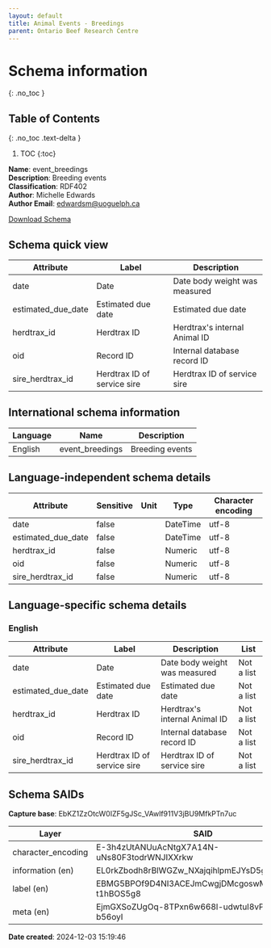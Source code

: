 ```yaml
---
layout: default  
title: Animal Events - Breedings
parent: Ontario Beef Research Centre 
---
```


# Schema information
{: .no_toc }

## Table of Contents
{: .no_toc .text-delta }

1. TOC
{:toc}

**Name**: event_breedings  
**Description**: Breeding events  
**Classification**: RDF402  
**Author**: Michelle Edwards  
**Author Email**: edwardsm@uoguelph.ca 

[Download Schema](Schema_Event_Breedings.zip) 

## Schema quick view

| Attribute | Label | Description |
| --- | --- | --- |
| date | Date | Date body weight was measured |
| estimated_due_date | Estimated due date | Estimated due date |
| herdtrax_id | Herdtrax ID | Herdtrax's internal Animal ID |
| oid | Record ID | Internal database record ID |
| sire_herdtrax_id | Herdtrax ID of service sire | Herdtrax ID of service sire |

## International schema information

| Language | Name | Description |
| --- | --- | --- |
| English | event_breedings | Breeding events |

## Language-independent schema details

| Attribute | Sensitive | Unit | Type | Character encoding |
| --- | --- | --- | --- | --- |
| date | false |  | DateTime | utf-8 |
| estimated_due_date | false |  | DateTime | utf-8 |
| herdtrax_id | false |  | Numeric | utf-8 |
| oid | false |  | Numeric | utf-8 |
| sire_herdtrax_id | false |  | Numeric | utf-8 |

## Language-specific schema details

### English

| Attribute | Label | Description | List |
| --- | --- | --- | --- |
| date | Date | Date body weight was measured | Not a list |
| estimated_due_date | Estimated due date | Estimated due date | Not a list |
| herdtrax_id | Herdtrax ID | Herdtrax's internal Animal ID | Not a list |
| oid | Record ID | Internal database record ID | Not a list |
| sire_herdtrax_id | Herdtrax ID of service sire | Herdtrax ID of service sire | Not a list |

## Schema SAIDs

**Capture base**: EbKZ1ZzOtcW0IZF5gJSc_VAwlf911V3jBU9MfkPTn7uc

| Layer | SAID |
| --- | --- |
| character_encoding | E-3h4zUtANUuAcNtgX7A14N-uNs80F3todrWNJIXXrkw |
| information (en) | EL0rkZbodh8rBlWGZw_NXajqihlpmEJYsD5gr0uMUmyU |
| label (en) | EBMG5BPOf9D4NI3ACEJmCwgjDMcgoswMdZ-t1hBOS5g8 |
| meta (en) | EjmGXSoZUgOq-8TPxn6w668l-udwtuI8vP_Ue-b56oyI |

**Date created**: 2024-12-03 15:19:46

